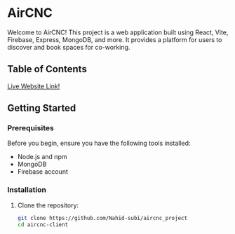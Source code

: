 # AirCNC

Welcome to AirCNC! This project is a web application built using React, Vite, Firebase, Express, MongoDB, and more. It provides a platform for users to discover and book spaces for co-working.

## Table of Contents

<a href="https://airanc-b21dc.web.app/">Live Website Link!</a>

## Getting Started

### Prerequisites

Before you begin, ensure you have the following tools installed:

- Node.js and npm
- MongoDB
- Firebase account

### Installation

1. Clone the repository:

   ```bash
   git clone https://github.com/Nahid-subi/aircnc_project
   cd aircnc-client
